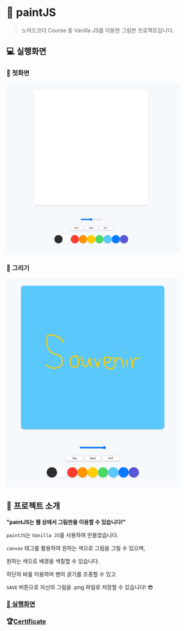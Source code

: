 # 🎨 paintJS
> 노마드코더 Course 중 Vanilla JS를 이용한 그림판 프로젝트입니다.



## 💻 실행화면

### 🎈 첫화면

<img src="./image/main.png" alt="메인화면" style="width:450px" /> 



### 🎈 그리기

<img src="./image/paint.png" alt="그리기 화면" style="width:450px;" /> 



## 🎯 프로젝트 소개

**"paintJS는 웹 상에서 그림판을 이용할 수 있습니다!"**

`paintJS`는 `Vanilla JS`를 사용하여 만들었습니다.

`canvas` 태그를 활용하여 원하는 색으로 그림을 그릴 수 있으며,

원하는 색으로 배경을 색칠할 수 있습니다.

하단의 바를 이용하여 펜의 굵기를 조종할 수 있고 

`SAVE` 버튼으로 자신의 그림을 .png 파일로 저장할 수 있습니다! 😎


### [🔮 실행화면 ](https://souvenir718.github.io/paintjs/)


### 🏆[Certificate](https://github.com/souvenir718/TIL/blob/master/Certificate/%EB%B0%94%EB%8B%90%EB%9D%BC%20JS%EB%A1%9C%20%EA%B7%B8%EB%A6%BC%ED%8C%90%20%EB%A7%8C%EB%93%A4%EA%B8%B0.pdf)

